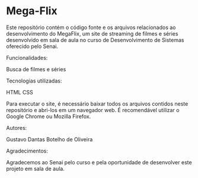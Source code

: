 # Mega-Flix
Este repositório contém o código fonte e os arquivos relacionados ao desenvolvimento do MegaFlix, um site de streaming de filmes e séries desenvolvido em sala de aula no curso de Desenvolvimento de Sistemas oferecido pelo Senai.

Funcionalidades:

Busca de filmes e séries

Tecnologias utilizadas:

HTML
CSS

Para executar o site, é necessário baixar todos os arquivos contidos neste repositório e abri-los em um navegador web. É recomendável utilizar o Google Chrome ou Mozilla Firefox.

Autores:

Gustavo Dantas Botelho de Oliveira

Agradecimentos:

Agradecemos ao Senai pelo curso e pela oportunidade de desenvolver este projeto em sala de aula. 
